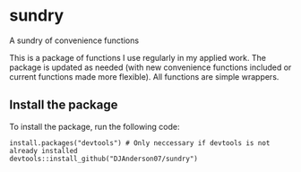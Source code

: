 # sundry
A sundry of convenience functions

This is a package of functions I use regularly in my applied work. The package is updated as needed (with new convenience functions included or current functions made more flexible). All functions are simple wrappers.

## Install the package
To install the package, run the following code:

```{r}
install.packages("devtools") # Only neccessary if devtools is not already installed
devtools::install_github("DJAnderson07/sundry")
```
